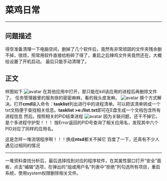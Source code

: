 # 菜鸡日常 #
---
## 问题描述 ##
得空准备清理一下电脑空间，删掉了几个软件后，竟然有非常顽固的文件夹残余删不掉，很烦，照常用软件直接给粉碎了得了，重启之后辣鸡文件夹竟然还在，大概给设置了开机启动。
最后只能手动清理了。
## 正文 ##
样图如下
![avatar](https://github.com/scallacs1/scallacs1.github.io/tree/master/img/delete_folder/the_bad_exe.PNG)
在其他应用中打开，那只能在kill该应用的进程后再删除文件了。
任务管理器里的服务排的密密麻麻，看的我头皮发麻。
![avatar](https://github.com/scallacs1/scallacs1.github.io/tree/master/img/delete_folder/jincheng.PNG)
换个方式解决。打开**cmd**输入命令：**tasklist**列出进行中的进程清单。可以把该清单转成一个txt文档便于查找相关信息。**tasklist >e:/list.txt**即可在E盘生成一个文档包含所有进程信息
然后。按照相关的PID结束进程
![avatar](https://github.com/scallacs1/scallacs1.github.io/tree/master/img/delete_folder/notlill.PNG)
因为关联问题，还干不掉它。是个多进程守护型！！！
按Error返回的PID号查询了相关应用名，发现其中六个PID对应了同样的应用名。


这是怎样一堆流氓程序啊！！！换成**ntsd**都关不掉它
百度了一下，还真有不少人遇见过相同的情况

----
一堆资料查找分析后，最后选择找到对应的程序软件，在其属性窗口打开“安全”面板，点击“编辑”选项，在弹出的“组或用户名”列表中“拒绝”列勾选所有项目，重启系统，使用system权限删除相关文件。

